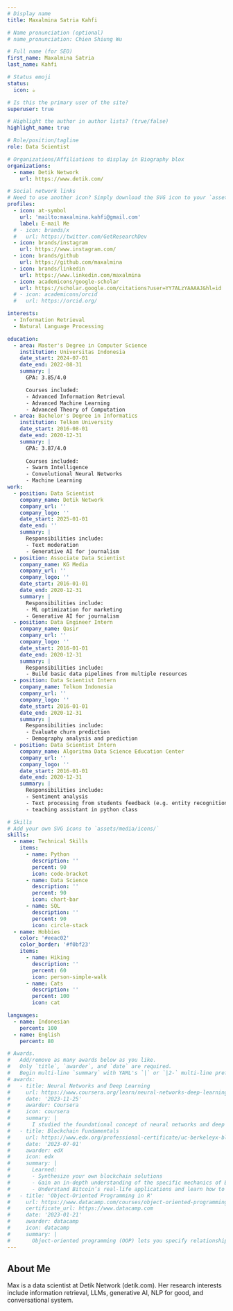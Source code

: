 ```yaml
---
# Display name
title: Maxalmina Satria Kahfi

# Name pronunciation (optional)
# name_pronunciation: Chien Shiung Wu

# Full name (for SEO)
first_name: Maxalmina Satria
last_name: Kahfi

# Status emoji
status:
  icon: ☕️

# Is this the primary user of the site?
superuser: true

# Highlight the author in author lists? (true/false)
highlight_name: true

# Role/position/tagline
role: Data Scientist

# Organizations/Affiliations to display in Biography blox
organizations:
  - name: Detik Network
    url: https://www.detik.com/

# Social network links
# Need to use another icon? Simply download the SVG icon to your `assets/media/icons/` folder.
profiles:
  - icon: at-symbol
    url: 'mailto:maxalmina.kahfi@gmail.com'
    label: E-mail Me
  # - icon: brands/x
  #   url: https://twitter.com/GetResearchDev
  - icon: brands/instagram
    url: https://www.instagram.com/
  - icon: brands/github
    url: https://github.com/maxalmina
  - icon: brands/linkedin
    url: https://www.linkedin.com/maxalmina
  - icon: academicons/google-scholar
    url: https://scholar.google.com/citations?user=YY7ALzYAAAAJ&hl=id
  # - icon: academicons/orcid
  #   url: https://orcid.org/

interests:
  - Information Retrieval
  - Natural Language Processing

education:
  - area: Master's Degree in Computer Science
    institution: Universitas Indonesia
    date_start: 2024-07-01
    date_end: 2022-08-31
    summary: |
      GPA: 3.85/4.0

      Courses included:
      - Advanced Information Retrieval
      - Advanced Machine Learning
      - Advanced Theory of Computation
  - area: Bachelor's Degree in Informatics
    institution: Telkom University
    date_start: 2016-08-01
    date_end: 2020-12-31
    summary: |
      GPA: 3.87/4.0
      
      Courses included:
      - Swarm Intelligence
      - Convolutional Neural Networks
      - Machine Learning
work:
  - position: Data Scientist
    company_name: Detik Network
    company_url: ''
    company_logo: ''
    date_start: 2025-01-01
    date_end: ''
    summary: |
      Responsibilities include:
      - Text moderation
      - Generative AI for journalism
  - position: Associate Data Scientist
    company_name: KG Media
    company_url: ''
    company_logo: ''
    date_start: 2016-01-01
    date_end: 2020-12-31
    summary: |
      Responsibilities include:
      - ML optimization for marketing
      - Generative AI for journalism
  - position: Data Engineer Intern
    company_name: Qasir
    company_url: ''
    company_logo: ''
    date_start: 2016-01-01
    date_end: 2020-12-31
    summary: |
      Responsibilities include:
      - Build basic data pipelines from multiple resources
  - position: Data Scientist Intern
    company_name: Telkom Indonesia
    company_url: ''
    company_logo: ''
    date_start: 2016-01-01
    date_end: 2020-12-31
    summary: |
      Responsibilities include:
      - Evaluate churn prediction
      - Demography analysis and prediction
  - position: Data Scientist Intern
    company_name: Algoritma Data Science Education Center
    company_url: ''
    company_logo: ''
    date_start: 2016-01-01
    date_end: 2020-12-31
    summary: |
      Responsibilities include:
      - Sentiment analysis
      - Text processing from students feedback (e.g. entity recognition)
      - teaching assistant in python class

# Skills
# Add your own SVG icons to `assets/media/icons/`
skills:
  - name: Technical Skills
    items:
      - name: Python
        description: ''
        percent: 90
        icon: code-bracket
      - name: Data Science
        description: ''
        percent: 90
        icon: chart-bar
      - name: SQL
        description: ''
        percent: 90
        icon: circle-stack
  - name: Hobbies
    color: '#eeac02'
    color_border: '#f0bf23'
    items:
      - name: Hiking
        description: ''
        percent: 60
        icon: person-simple-walk
      - name: Cats
        description: ''
        percent: 100
        icon: cat

languages:
  - name: Indonesian
    percent: 100
  - name: English
    percent: 80

# Awards.
#   Add/remove as many awards below as you like.
#   Only `title`, `awarder`, and `date` are required.
#   Begin multi-line `summary` with YAML's `|` or `|2-` multi-line prefix and indent 2 spaces below.
# awards:
#   - title: Neural Networks and Deep Learning
#     url: https://www.coursera.org/learn/neural-networks-deep-learning
#     date: '2023-11-25'
#     awarder: Coursera
#     icon: coursera
#     summary: |
#       I studied the foundational concept of neural networks and deep learning. By the end, I was familiar with the significant technological trends driving the rise of deep learning; build, train, and apply fully connected deep neural networks; implement efficient (vectorized) neural networks; identify key parameters in a neural network’s architecture; and apply deep learning to your own applications.
#   - title: Blockchain Fundamentals
#     url: https://www.edx.org/professional-certificate/uc-berkeleyx-blockchain-fundamentals
#     date: '2023-07-01'
#     awarder: edX
#     icon: edx
#     summary: |
#       Learned:
#       - Synthesize your own blockchain solutions
#       - Gain an in-depth understanding of the specific mechanics of Bitcoin
#       - Understand Bitcoin’s real-life applications and learn how to attack and destroy Bitcoin, Ethereum, smart contracts and Dapps, and alternatives to Bitcoin’s Proof-of-Work consensus algorithm
#   - title: 'Object-Oriented Programming in R'
#     url: https://www.datacamp.com/courses/object-oriented-programming-with-s3-and-r6-in-r
#     certificate_url: https://www.datacamp.com
#     date: '2023-01-21'
#     awarder: datacamp
#     icon: datacamp
#     summary: |
#       Object-oriented programming (OOP) lets you specify relationships between functions and the objects that they can act on, helping you manage complexity in your code. This is an intermediate level course, providing an introduction to OOP, using the S3 and R6 systems. S3 is a great day-to-day R programming tool that simplifies some of the functions that you write. R6 is especially useful for industry-specific analyses, working with web APIs, and building GUIs.
---
```


## About Me

Max is a data scientist at Detik Network (detik.com). Her research interests include information retrieval, LLMs, generative AI, NLP for good, and conversational system.
